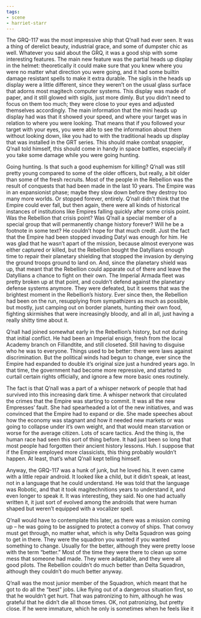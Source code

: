 ```yaml
---
tags:
- scene
- harriet-starr
---
```


The GRQ-117 was the most impressive ship that Q’nall had ever seen. It
was a thing of derelict beauty, industrial grace, and some of dumpster
chic as well. Whatever you said about the GRQ, it was a good ship with
some interesting features. The main new feature was the partial heads up
display in the helmet: theoretically it could make sure that you knew
where you were no matter what direction you were going, and it had some
builtin damage resistant spells to make it extra durable. The sigils in
the heads up display were a little different, since they weren’t on the
usual glass surface that adorns most magitech computer systems. This
display was made of paper, and it still glowed with sigils, just more
dimly. But you didn’t need to focus on them too much; they were close to
your eyes and adjusted themselves accordingly. The main information that
the mini heads up display had was that it showed your speed, and where
your target was in relation to where you were looking. That means that
if you followed your target with your eyes, you were able to see the
information about them without looking down, like you had to with the
traditional heads up display that was installed in the GRT series. This
should make combat snappier, Q’nall told himself, this should come in
handy in space battles, especially if you take some damage while you
were going hunting.

Going hunting. Is that such a good euphemism for killing? Q’nall was
still pretty young compared to some of the older officers, but really, a
bit older than some of the fresh recruits. Most of the people in the
Rebellion was the result of conquests that had been made in the last 10
years. The Empire was in an expansionist phase; maybe they slow down
before they destroy too many more worlds. Or stopped forever, entirely.
Q’nall didn’t think that the Empire could ever fall, but then again,
there were all kinds of historical instances of institutions like
Empires falling quickly after some crisis point. Was the Rebellion that
crisis point? Was Q’nall a special member of a special group that will
permanently change history forever? Will he be a footnote in some text?
He couldn’t hope for that much credit. Just the fact that the Empire had
been stopped invading Datyl was enough for him. He was glad that he
wasn’t apart of the mission, because almost everyone was either captured
or killed, but the Rebellion bought the Datyllians enough time to repair
their planetary shielding that stopped the invasion by denying the
ground troops ground to land on. And, since the planetary shield was up,
that meant that the Rebellion could apparate out of there and leave the
Datyllians a chance to fight on their own. The Imperial Armada fleet was
pretty broken up at that point, and couldn’t defend against the
planetary defense systems anymore. They were defeated, but it seems that
was the brightest moment in the Rebellion’s history. Ever since then,
the Rebellion had been on the run, resupplying from sympathizers as much
as possible, but mostly, just camping out on border planets, hunting
their own food, fighting skirmishes that were increasingly bloody, and
all in all, just having a really shitty time about it.

Q’nall had joined somewhat early in the Rebellion’s history, but not
during that initial conflict. He had been an Imperial ensign, fresh from
the local Academy branch on Fillandtite, and still closeted. Still
having to disguise who he was to everyone. Things used to be better:
there were laws against discrimination. But the political winds had
begun to change, ever since the Empire had expanded to double it’s
original size just a hundred years ago. In that time, the government had
become more repressive, and started to curtail certain rights
officially, and ignore a few more basic ones routinely.

The fact is that Q’nall was a part of a whisper network of people that
had survived into this increasing dark time. A whisper network that
circulated the crimes that the Empire was starting to commit. It was all
the new Empresses’ fault. She had spearheaded a lot of the new
initiatives, and was convinced that the Empire had to expand or die. She
made speeches about how the economy was stagnant and how it needed new
markets or was going to collapse under it’s own weight, and that would
mean starvation or worse for the average citizen. Lots of scare tactics.
And the thing is, the human race had seen this sort of thing before. It
had just been so long that most people had forgotten their ancient
history lessons. Huh. I suppose that if the Empire employed more
classicists, this thing probably wouldn’t happen. At least, that’s what
Q’nall kept telling himself.

Anyway, the GRQ-117 was a hunk of junk, but he loved his. It even came
with a little repair android. It looked like a child, but it didn’t
speak, at least, not in a language that he could understand. He was told
that the language was Robotic, and that it took magitechnitions years to
understand it, and even longer to speak it. It was interesting, they
said. No one had actually written it, it just sort of evolved among the
androids that were human shaped but weren’t equipped with a vocalizer
spell.

Q’nall would have to contemplate this later, as there was a mission
coming up – he was going to be assigned to protect a convoy of ships.
That convoy must get through, no matter what, which is why Delta
Squadron was going to get in there. They were the squadron you wanted if
you wanted something to change. Usually for the better, although they
were pretty loose with the term “better.” Most of the time they were
there to clean up some mess that someone had made. They were adaptable,
and they were all good pilots. The Rebellion couldn’t do much better
than Delta Squadron, although they couldn’t do much better anyway.

Q’nall was the most junior member of the Squadron, which meant that he
got to do all the “best” jobs. Like flying out of a dangerous situation
first, so that he wouldn’t get hurt. That was patronizing to him,
although he was grateful that he didn’t die all those times. OK, not
patronizing, but pretty close. If he were immature, which he only is
sometimes when he feels like it
